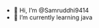 - 👋 Hi, I’m @Samruddhi9414
- 🌱 I’m currently learning java


<!---
Samruddhi9414/Samruddhi9414 is a ✨ special ✨ repository because its `README.md` (this file) appears on your GitHub profile.
You can click the Preview link to take a look at your changes.
--->
